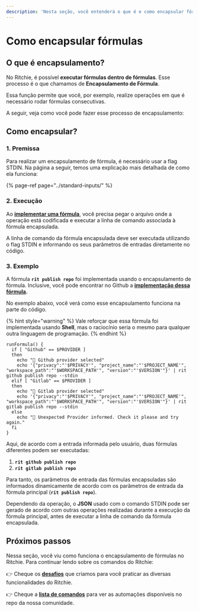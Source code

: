 ```yaml
---
description: 'Nesta seção, você entenderá o que é e como encapsular fórmulas em Ritchie.'
---
```


# Como encapsular fórmulas

## O que é encapsulamento?

No Ritchie, é possível **executar fórmulas dentro de fórmulas**. Esse processo é o que chamamos de **Encapsulamento de Fórmula**. 

Essa função permite que você, por exemplo, realize operações em que é necessário rodar fórmulas consecutivas. 

A seguir, veja como você pode fazer esse processo de encapsulamento: 

## Como encapsular?

### 1. Premissa 

Para realizar um encapsulamento de fórmula, é necessário usar a flag STDIN. Na página a seguir, temos uma explicação mais detalhada de como ela funciona:

{% page-ref page="../standard-inputs/" %}

### 2. Execução

Ao [**implementar uma fórmula**](como-implementar-uma-formula.md), você precisa pegar o arquivo onde a operação está codificada e executar a linha de comando associada à fórmula encapsulada.

A linha de comando da fórmula encapsulada deve ser executada utilizando o flag STDIN e informando os seus parâmetros de entradas diretamente no código.

### 3. Exemplo

A fórmula **`rit publish repo`** foi implementada usando o encapsulamento de fórmula. Inclusive, você pode encontrar no Github a [**implementação dessa fórmula**](https://github.com/ZupIT/ritchie-formulas/tree/master/publish/repo)**.** 

No exemplo abaixo, você verá como esse encapsulamento funciona na parte do código. 

{% hint style="warning" %}
Vale reforçar que essa fórmula foi implementada usando **Shell**, mas o raciocínio seria o mesmo para qualquer outra linguagem de programação.
{% endhint %}

```text
runFormula() {
  if [ "Github" == $PROVIDER ]
  then
    echo "🐙 Github provider selected"
    echo '{"privacy":"'$PRIVACY'", "project_name":"'$PROJECT_NAME'", "workspace_path":"'$WORKSPACE_PATH'", "version":"'$VERSION'"}' | rit github publish repo --stdin
  elif [ "Gitlab" == $PROVIDER ]
  then
    echo "🦊 Gitlab provider selected"
    echo '{"privacy":"'$PRIVACY'", "project_name":"'$PROJECT_NAME'", "workspace_path":"'$WORKSPACE_PATH'", "version":"'$VERSION'"}' | rit gitlab publish repo --stdin
  else
    echo "🤖 Unexpected Provider informed. Check it please and try again."
  fi
}
```

Aqui, de acordo com a entrada informada pelo usuário, duas fórmulas diferentes podem ser executadas: 

1. **`rit github publish repo`**
2. **`rit gitlab publish repo`**

Para tanto, os parâmetros de entrada das fórmulas encapsuladas são informados dinamicamente de acordo com os parâmetros de entrada da fórmula principal \(**`rit publish repo`**\).

Dependendo da operação, o **JSON** usado com o comando STDIN pode ser gerado de acordo com outras operações realizadas durante a execução da fórmula principal, antes de executar a linha de comando da fórmula encapsulada.

## Próximos passos 

Nessa seção, você viu como funciona o encapsulamento de fórmulas no Ritchie.  Para continuar lendo sobre os comandos do Ritchie:

👉 Cheque os [**desafios**](../../challenges/explanation.md) que criamos para você praticar as diversas funcionalidades do Ritchie.

👉 Cheque a [**lista de comandos**](https://app.gitbook.com/@zup-products/s/ritchie/~/drafts/-MDPWwvUtJ2ZZfV8Mw44/v/v2.0-pt/developer/lista-de-comandos) para ver as automações disponíveis no repo da nossa comunidade. 

